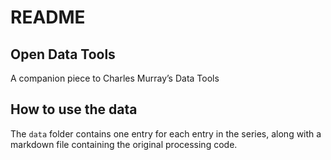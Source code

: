 README
================

## Open Data Tools

A companion piece to Charles Murray’s Data Tools

## How to use the data

The `data` folder contains one entry for each entry in the series, along
with a markdown file containing the original processing code.
